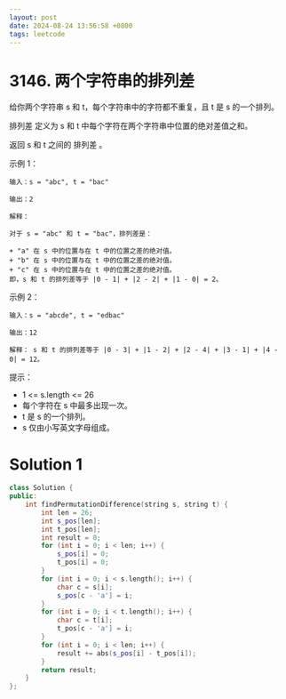 ```yaml
---
layout: post
date: 2024-08-24 13:56:58 +0800
tags: leetcode
---
```


# 3146. 两个字符串的排列差

给你两个字符串 s 和 t，每个字符串中的字符都不重复，且 t 是 s 的一个排列。

排列差 定义为 s 和 t 中每个字符在两个字符串中位置的绝对差值之和。

返回 s 和 t 之间的 排列差 。

示例 1：
```
输入：s = "abc", t = "bac"

输出：2

解释：

对于 s = "abc" 和 t = "bac"，排列差是：

+ "a" 在 s 中的位置与在 t 中的位置之差的绝对值。
+ "b" 在 s 中的位置与在 t 中的位置之差的绝对值。
+ "c" 在 s 中的位置与在 t 中的位置之差的绝对值。
即，s 和 t 的排列差等于 |0 - 1| + |2 - 2| + |1 - 0| = 2。
```
示例 2：
```
输入：s = "abcde", t = "edbac"

输出：12

解释： s 和 t 的排列差等于 |0 - 3| + |1 - 2| + |2 - 4| + |3 - 1| + |4 - 0| = 12。
```

提示：
+ 1 <= s.length <= 26
+ 每个字符在 s 中最多出现一次。
+ t 是 s 的一个排列。
+ s 仅由小写英文字母组成。

# Solution 1
```cpp
class Solution {
public:
    int findPermutationDifference(string s, string t) {
        int len = 26;
        int s_pos[len];
        int t_pos[len];
        int result = 0;
        for (int i = 0; i < len; i++) {
            s_pos[i] = 0;
            t_pos[i] = 0;
        }
        for (int i = 0; i < s.length(); i++) {
            char c = s[i];
            s_pos[c - 'a'] = i;
        }
        for (int i = 0; i < t.length(); i++) {
            char c = t[i];
            t_pos[c - 'a'] = i;
        }
        for (int i = 0; i < len; i++) {
            result += abs(s_pos[i] - t_pos[i]);
        }
        return result;
    }
};
```
